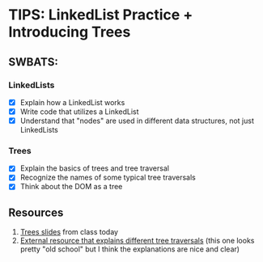# TIPS: LinkedList Practice + Introducing Trees

## SWBATS:

### LinkedLists
 - [x] Explain how a LinkedList works
 - [x] Write code that utilizes a LinkedList
 - [x] Understand that "nodes" are used in different data structures, not just LinkedLists

### Trees
 - [x] Explain the basics of trees and tree traversal
 - [x] Recognize the names of some typical tree traversals
 - [x] Think about the DOM as a tree

## Resources
1. [Trees slides](https://docs.google.com/presentation/d/1DkRRGE-WKPAbIXg_-JPACBSQMQ35L9zVyzHrLqYvrDA/edit?usp=sharing) from class today
2. [External resource that explains different tree traversals](https://secweb.cs.odu.edu/~zeil/cs361/web11/website/Lectures/treedefinitions/page/treedefinitions.html) (this one looks pretty "old school" but I think the explanations are nice and clear)
